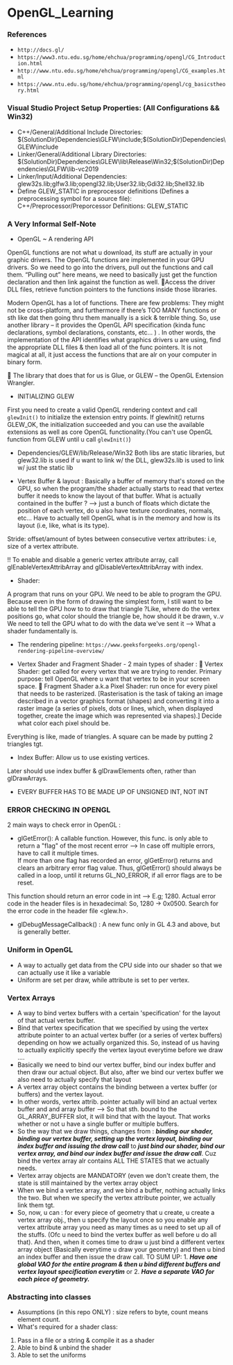 # OpenGL_Learning
### References
- ```http://docs.gl/```
- ```https://www3.ntu.edu.sg/home/ehchua/programming/opengl/CG_Introduction.html```
- ```http://www.ntu.edu.sg/home/ehchua/programming/opengl/CG_examples.html```
- ```https://www.ntu.edu.sg/home/ehchua/programming/opengl/cg_basicstheory.html```

### Visual Studio Project Setup Properties: (All Configurations && Win32)
- C++/General/Additional Include Directories: $(SolutionDir)Dependencies\GLFW\include;$(SolutionDir)Dependencies\GLEW\include
- Linker/General/Additional Library Directories: $(SolutionDir)Dependencies\GLEW\lib\Release\Win32;$(SolutionDir)Dependencies\GLFW\lib-vc2019
- Linker/Input/Additional Dependencies: glew32s.lib;glfw3.lib;opengl32.lib;User32.lib;Gdi32.lib;Shell32.lib
- Define GLEW_STATIC in preprocessor definitions (Defines a preprocessing symbol for a source file): C++/Preprocessor/Preporcessor Definitions: GLEW_STATIC

### A Very Informal Self-Note

- OpenGL ~ A rendering API

OpenGL functions are not what u download, its stuff are actually in your graphic drivers. 
The OpenGL functions are implemented in your GPU drivers. So we need to go into the drivers, pull out the functions and call them. “Pulling out” here means, we need to basically just get the function declaration and then link against the function as well. Access the driver DLL files, retrieve function pointers to the functions inside those libraries. 

Modern OpenGL has a lot of functions. There are few problems: They might not be cross-platform, and furthermore if there’s TOO MANY functions or sth like dat then going thru them manually is a sick & terrible thing. So, use another library – it provides the OpenGL API specification (kinda func declarations, symbol declarations, constants, etc… ) . In other words, the implementation of the API identifies what graphics drivers u are using, find the appropriate DLL files & then load all of the func pointers. It is not magical at all, it just access the functions that are alr on your computer in binary form. 

	The library that does that for us is Glue, or GLEW – the OpenGL Extension Wrangler. 

- INITIALIZING GLEW

First you need to create a valid OpenGL rendering context and call ```glewInit()``` to initialize the extension entry points. If glewInit() returns GLEW_OK, the initialization succeeded and you can use the available extensions as well as core OpenGL functionality.(You can't use OpenGL function from GLEW until u call ```glewInit()```)


- Dependencies/GLEW/lib/Release/Win32
Both libs are static libraries, but glew32.lib is used if u want to link w/ the DLL, glew32s.lib is used to link w/ just the static lib 

- Vertex Buffer & layout :
Basically a buffer of memory that's stored on the GPU, so when the program/the shader actually starts to read that vertex buffer it needs to know the layout of that buffer. What is actually contained in the buffer ? --> just a bunch of floats which dictate the position of each vertex, do u also have texture coordinates, normals, etc... Have to actually tell OpenGL what is in the memory and how is its layout (i.e, like, what is its type).   

Stride: offset/amount of bytes between consecutive vertex attributes: i.e, size of a vertex attribute. 

!! To enable and disable a generic vertex attribute array, call glEnableVertexAttribArray and glDisableVertexAttribArray with index.

- Shader:

A program that runs on your GPU.
We need to be able to program the GPU.
Because even in the form of drawing the simplest form, I still want to be able to tell the GPU how to to draw that triangle ?Like, where do the vertex positions go, what color should the triangle be, how should it be drawn, v..v 
We need to tell the GPU what to do with the data we've sent it --> What a shader fundamentally is.

- The rendering pipeline: ```https://www.geeksforgeeks.org/opengl-rendering-pipeline-overview/```

- Vertex Shader and Fragment Shader - 2 main types of shader : 
  Vertex Shader: get called for every vertex that we are trying to render. Primary purpose: tell OpenGL where u want that vertex to be in your screen space. 
  Fragment Shader a.k.a Pixel Shader: run once for every pixel that needs to be rasterized. [Rasterisation is the task of taking an image described in a vector graphics format (shapes) and converting it into a raster image (a series of pixels, dots or lines, which, when displayed together, create the image which was represented via shapes).] Decide what color each pixel should be. 

Everything is like, made of triangles. A square can be made by putting 2 triangles tgt.

- Index Buffer:
Allow us to use existing vertices.


Later should use index buffer & glDrawElements often, rather than glDrawArrays. 

- EVERY BUFFER HAS TO BE MADE UP OF UNSIGNED INT, NOT INT

### ERROR CHECKING IN OPENGL

2 main ways to check error in OpenGL :
- glGetError(): A callable function. However, this func. is only able to return a "flag" of the most recent error --> In case off multiple errors, have to call it multiple times.    
If more than one flag has recorded an error, glGetError() returns and clears an arbitrary error flag value. Thus, glGetError() should always be called in a loop, until it returns GL_NO_ERROR, if all error flags are to be reset.

This function should return an error code in int --> E.g; 1280. Actual error code in the header files is in hexadecimal: So, 1280 -> 0x0500. Search for the error code in the header file <glew.h>. 
- glDebugMessageCallback() : A new func only in GL 4.3 and above, but is generally better. 

### Uniform in OpenGL
- A way to actually get data from the CPU side into our shader so that we can actually use it like a variable
- Uniform are set per draw, while attribute is set to per vertex.

### Vertex Arrays
- A way to bind vertex buffers with a certain 'specification' for the layout of that actual vertex buffer.
- Bind that vertex specification that we specified by using the vertex attribute pointer to an actual vertex buffer (or a series of vertex buffers) depending on how we actually organized this. So, instead of us having to actually explicitly specify the vertex layout everytime before we draw ....
- Basically we need to bind our vertex buffer, bind our index buffer and then draw our actual object. But also, after we bind our vertex buffer we also need to actually specify that layout 
- A vertex array object contains the binding between a vertex buffer (or buffers) and the vertex layout. 
- In other words, vertex attrib. pointer actually will bind an actual vertex buffer and and array buffer --> So that sth. bound to the GL_ARRAY_BUFFER slot, it will bind that with the layout. That works whether or not u have a single buffer or multiple buffers. 
- So the way that we draw things, changes from : ***binding our shader, binding our vertex buffer, setting up the vertex layout, binding our index buffer and issuing the draw call*** to ***just bind our shader, bind our vertex array, and bind our index buffer and issue the draw call***. Cuz bind the vertex array alr contains ALL THE STATES that we actually needs. 
- Vertex array objects are MANDATORY (even we don't create them, the state is still maintained by the vertex array object
- When we bind a vertex array, and we bind a buffer, nothing actually links the two. But when we specify the vertex attribute pointer, we actually link them tgt. 
- So, now, u can : for every piece of geometry that u create, u create a vertex array obj., then u specify the layout once so you enable any vertex attribute array you need as many times as u need to set up all of the stuffs. (Ofc u need to bind the vertex buffer as well before u do all that). And then, when it comes time to draw u just bind a different vertex array object (Basically everytime u draw your geometry) and then u bind an index buffer and then issue the draw call. TO SUM UP: 1. ***Have one global VAO for the entire program & then u bind different buffers and vertex layout specification everytim*** or 2. ***Have a separate VAO for each piece of geometry.***

### Abstracting into classes
- Assumptions (in this repo ONLY) : size refers to byte, count means element count. 
- What's required for a shader class:
 1. Pass in a file or a string & compile it as a shader
 2. Able to bind & unbind the shader
 3. Able to set the uniforms
 

